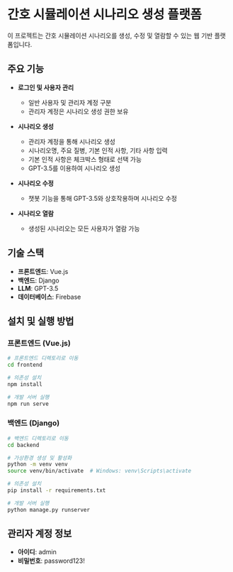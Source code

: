 # 간호 시뮬레이션 시나리오 생성 플랫폼

이 프로젝트는 간호 시뮬레이션 시나리오를 생성, 수정 및 열람할 수 있는 웹 기반 플랫폼입니다.

## 주요 기능

- **로그인 및 사용자 관리**
  - 일반 사용자 및 관리자 계정 구분
  - 관리자 계정은 시나리오 생성 권한 보유

- **시나리오 생성**
  - 관리자 계정을 통해 시나리오 생성
  - 시나리오명, 주요 질병, 기본 인적 사항, 기타 사항 입력
  - 기본 인적 사항은 체크박스 형태로 선택 가능
  - GPT-3.5를 이용하여 시나리오 생성

- **시나리오 수정**
  - 챗봇 기능을 통해 GPT-3.5와 상호작용하며 시나리오 수정

- **시나리오 열람**
  - 생성된 시나리오는 모든 사용자가 열람 가능

## 기술 스택

- **프론트엔드**: Vue.js
- **백엔드**: Django
- **LLM**: GPT-3.5
- **데이터베이스**: Firebase

## 설치 및 실행 방법

### 프론트엔드 (Vue.js)

```bash
# 프론트엔드 디렉토리로 이동
cd frontend

# 의존성 설치
npm install

# 개발 서버 실행
npm run serve
```

### 백엔드 (Django)

```bash
# 백엔드 디렉토리로 이동
cd backend

# 가상환경 생성 및 활성화
python -m venv venv
source venv/bin/activate  # Windows: venv\Scripts\activate

# 의존성 설치
pip install -r requirements.txt

# 개발 서버 실행
python manage.py runserver
```

## 관리자 계정 정보

- **아이디**: admin
- **비밀번호**: password123! 